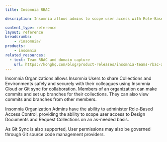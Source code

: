 ```yaml
---
title: Insomnia RBAC

description: Insomnia allows admins to scope user access with Role-Based Access Control.

content_type: reference
layout: reference
breadcrumbs: 
    - /insomnia/
products:
    - insomnia
related_resources:
  - text: Team RBAC and domain capture
    url: https://konghq.com/blog/product-releases/insomnia-teams-rbac-and-domain-capture
---
```


Insomnia Organizations allows Insomnia Users to share Collections and Environments safely and securely with their colleagues using Insomnia Cloud or Git sync for collaboration.
Members of an organization can make commits and set up branches for their collections. They can also view commits and branches from other members.

Insomnia Organization Admins have the ability to administer Role-Based Access Control, providing the ability to scope user access to Design Documents and Request Collections on an as-needed basis.

As Git Sync is also supported, User permissions may also be governed through Git source code management providers.